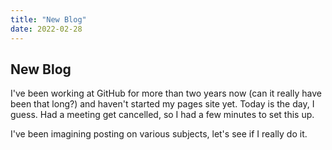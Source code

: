 ```yaml
---
title: "New Blog"
date: 2022-02-28
---
```


## New Blog

I've been working at GitHub for more than two years now (can it really have been that long?) and haven't started my pages site yet. Today is the day, I guess. Had a meeting get cancelled, so I had a few minutes to set this up.

I've been imagining posting on various subjects, let's see if I really do it.

